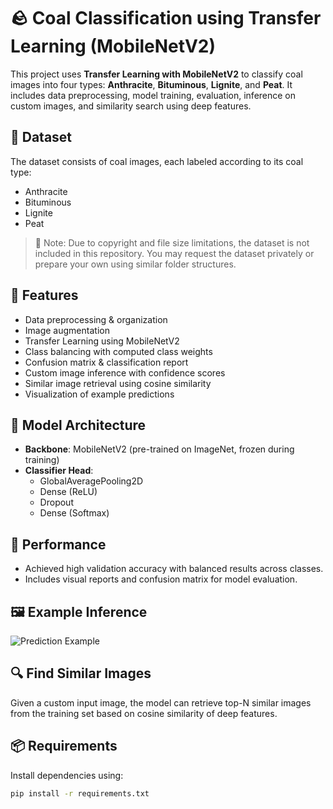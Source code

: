 # 🪨 Coal Classification using Transfer Learning (MobileNetV2)

This project uses **Transfer Learning with MobileNetV2** to classify coal images into four types: **Anthracite**, **Bituminous**, **Lignite**, and **Peat**. It includes data preprocessing, model training, evaluation, inference on custom images, and similarity search using deep features.

## 📁 Dataset
The dataset consists of coal images, each labeled according to its coal type:
- Anthracite
- Bituminous
- Lignite
- Peat

> 📌 Note: Due to copyright and file size limitations, the dataset is not included in this repository. You may request the dataset privately or prepare your own using similar folder structures.

## 🔧 Features
- Data preprocessing & organization
- Image augmentation
- Transfer Learning using MobileNetV2
- Class balancing with computed class weights
- Confusion matrix & classification report
- Custom image inference with confidence scores
- Similar image retrieval using cosine similarity
- Visualization of example predictions

## 🧠 Model Architecture
- **Backbone**: MobileNetV2 (pre-trained on ImageNet, frozen during training)
- **Classifier Head**:
  - GlobalAveragePooling2D
  - Dense (ReLU)
  - Dropout
  - Dense (Softmax)

## 🧪 Performance
- Achieved high validation accuracy with balanced results across classes.
- Includes visual reports and confusion matrix for model evaluation.

## 🖼️ Example Inference
![Prediction Example](results/prediction_example.png)

## 🔍 Find Similar Images
Given a custom input image, the model can retrieve top-N similar images from the training set based on cosine similarity of deep features.

## 📦 Requirements
Install dependencies using:
```bash
pip install -r requirements.txt

